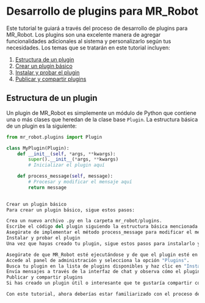 # Desarrollo de plugins para MR_Robot

Este tutorial te guiará a través del proceso de desarrollo de plugins para MR_Robot. Los plugins son una excelente manera de agregar funcionalidades adicionales al sistema y personalizarlo según tus necesidades. Los temas que se tratarán en este tutorial incluyen:

1. [Estructura de un plugin](#estructura-de-un-plugin)
2. [Crear un plugin básico](#crear-un-plugin-básico)
3. [Instalar y probar el plugin](#instalar-y-probar-el-plugin)
4. [Publicar y compartir plugins](#publicar-y-compartir-plugins)

## Estructura de un plugin

Un plugin de MR_Robot es simplemente un módulo de Python que contiene una o más clases que heredan de la clase base `Plugin`. La estructura básica de un plugin es la siguiente:

```python
from mr_robot.plugins import Plugin

class MyPlugin(Plugin):
    def __init__(self, *args, **kwargs):
        super().__init__(*args, **kwargs)
        # Inicializar el plugin aquí

    def process_message(self, message):
        # Procesar y modificar el mensaje aquí
        return message

        
Crear un plugin básico
Para crear un plugin básico, sigue estos pasos:

Crea un nuevo archivo .py en la carpeta mr_robot/plugins.
Escribe el código del plugin siguiendo la estructura básica mencionada anteriormente.
Asegúrate de implementar el método process_message para modificar el mensaje según sea necesario.
Instalar y probar el plugin
Una vez que hayas creado tu plugin, sigue estos pasos para instalarlo y probarlo en MR_Robot:

Asegúrate de que MR_Robot esté ejecutándose y de que el plugin esté en la carpeta mr_robot/plugins.
Accede al panel de administración y selecciona la opción "Plugins".
Busca tu plugin en la lista de plugins disponibles y haz clic en "Instalar".
Envía mensajes a través de la interfaz de chat y observa cómo el plugin afecta el comportamiento de MR_Robot.
Publicar y compartir plugins
Si has creado un plugin útil o interesante que te gustaría compartir con otros usuarios de MR_Robot, puedes publicarlo en un repositorio de GitHub y agregarlo a una lista de plugins compartidos. Esto permitirá a otros usuarios encontrar e instalar fácilmente tu plugin.

Con este tutorial, ahora deberías estar familiarizado con el proceso de desarrollo de plugins para MR_Robot. Si tienes alguna pregunta o necesitas más información, consulta la guía del usuario y la guía del desarrollador.